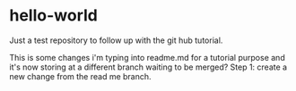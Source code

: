 # hello-world
Just a test repository to follow up with the git hub tutorial.

This is some changes i'm typing into readme.md for a tutorial purpose and it's now storing at a different branch waiting to be merged?
Step 1: create a new change from the read me branch.
